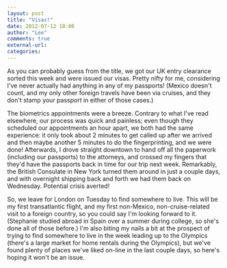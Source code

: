 ```yaml
---
layout: post
title: "Visas!"
date: 2012-07-12 18:06
author: "Lee"
comments: true
external-url: 
categories: 
---
```


As you can probably guess from the title, we got our UK entry clearance sorted this week and were issued our visas.  Pretty nifty for me, considering I've never actually had anything in any of my passports! (Mexico doesn't count, and my only other foreign travels have been via cruises, and they don't stamp your passport in either of those cases.)

The biometrics appointments were a breeze.  Contrary to what I've read elsewhere, our process was quick and painless; even though they scheduled our appointments an hour apart, we both had the same experience: it only took about 2 minutes to get called up after we arrived and then maybe another 5 minutes to do the fingerprinting, and we were done!  Afterwards, I drove straight downtown to hand off all the paperwork (including our passports) to the attorneys, and crossed my fingers that they'd have the passports back in time for our trip next week.  Remarkably, the British Consulate in New York turned them around in just a couple days, and with overnight shipping back and forth we had them back on Wednesday.  Potential crisis averted!

So, we leave for London on Tuesday to find somewhere to live.  This will be my first transatlantic flight, and my first non-Mexico, non-cruise-related visit to a foreign country, so you could say I'm looking forward to it.  (Stephanie studied abroad in Spain over a summer during college, so she's done all of those before.)  I'm also biting my nails a bit at the prospect of trying to find somewhere to live in the week leading up to the Olympics (there's a large market for home rentals during the Olympics), but we've found plenty of places we've liked on-line in the last couple days, so here's hoping it won't be an issue.

